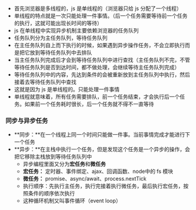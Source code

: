 ### 
- 首先浏览器是多线程的，js 是单线程的（浏览器只给 js 分配了一个线程）
- 单线程的特点就是一次只能处理一件事情。（后一个任务需要等待前一个任务的执行，这就可能出现长时间的等待）
- js 在单线程中实现异步机制主要依赖浏览器的任务队列
- 任务队列分为主任务队列，等待任务队列
- 在主任务队列自上而下执行的时候，如果遇到异步操作任务，不会立即执行而是把它放到等待任务队列中去排队
- 当主任务队列完成后才会到等待任务队列中进行查找（主任务队列不完，不管等待任务队列是否到达时间，都不做处理，会继续等待主任务队列完成）
- 等待任务队列中的内容，先达到条件的会被重新放到主任务队列中执行，然后接着去等待任务队列中查找
- 这就是因为 js 是单线程的。只能处理一件事情
- 单线程就意味着，所有任务需要排队，前一个任务结束，才会执行后一个任务。如果前一个任务耗时很长，后一个任务就不得不一直等待

### 同步与异步任务
- **同步：**在一个线程上同一个时间只能做一件事。当前事情完成才能进行下一个任务
- **异步：**在主栈中执行一个任务，但是发现这个任务是一个异步的操作，会把它移除主栈放到等待任务队列中
    - 异步编程里面又分为**宏任务**和**微任务**
    - **宏任务：** 定时器、事件绑定、ajax、回调函数、node中的 fs 模块
    - **微任务：** promise、async/await、process.nextTick
    - 执行顺序：先执行主任务，执行完接着执行微任务，最后执行宏任务，按照条件的顺序依次执行
    - 这种循环机制又叫事件循环（event loop）